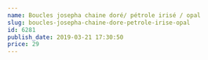 ```yaml
---
name: Boucles josepha chaine doré/ pétrole irisé / opal
slug: boucles-josepha-chaine-dore-petrole-irise-opal
id: 6281
publish_date: 2019-03-21 17:30:50
price: 29
---
```

